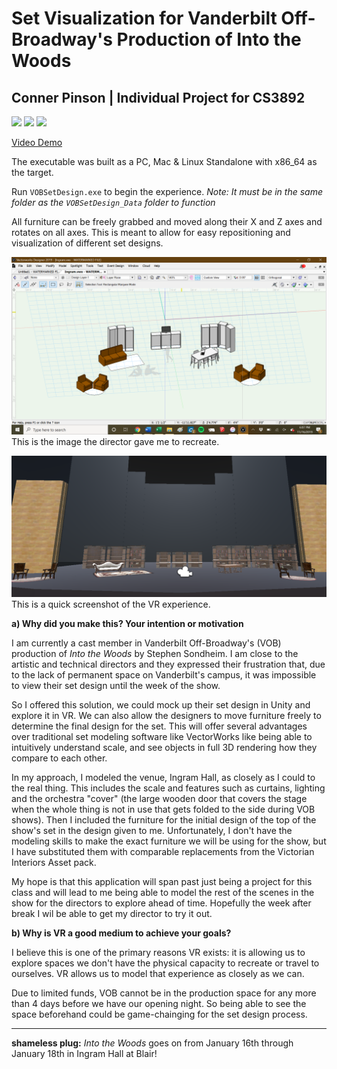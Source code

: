 # Set Visualization for Vanderbilt Off-Broadway's Production of Into the Woods
## Conner Pinson | Individual Project for CS3892

![](https://img.shields.io/badge/engine-Unity%202019.2.0f1-blue)
![](https://img.shields.io/badge/language-c%20sharp-green)
![](https://img.shields.io/badge/VR-Oculus%20Rift%2FRift%20S-orange)

[Video Demo](https://drive.google.com/file/d/1dzuQ1vNJ7LxBYQA-Hy861tjeQnRZ0Fjm/view?usp=sharing)

The executable was built as a PC, Mac & Linux Standalone with x86_64 as the target.

Run `VOBSetDesign.exe` to begin the experience. *Note: It must be in the same folder as the `VOBSetDesign_Data` folder to function*

All furniture can be freely grabbed and moved along their X and Z axes and rotates on all axes. This is meant to allow for easy repositioning and visualization of different set designs.

![](library_set.png)
This is the image the director gave me to recreate.

![](screenshot_vr.png)
This is a quick screenshot of the VR experience.

**a) Why did you make this? Your intention or	motivation**

I am currently a cast member in Vanderbilt Off-Broadway's (VOB) production of *Into the Woods* by Stephen Sondheim. I am close to the artistic and technical directors and they expressed their frustration that, due to the lack of permanent space on Vanderbilt's campus, it was impossible to view their set design until the week of the show.

So I offered this solution, we could mock up their set design in Unity and explore it in VR. We can also allow the designers to move furniture freely to determine the final design for the set. This will offer several advantages over traditional set modeling software like VectorWorks like being able to intuitively understand scale, and see objects in full 3D rendering how they compare to each other.

In my approach, I modeled the venue, Ingram Hall, as closely as I could to the real thing. This includes the scale and features such as curtains, lighting and the orchestra "cover" (the large wooden door that covers the stage when the whole thing is not in use that gets folded to the side during VOB shows). Then I included the furniture for the initial design of the top of the show's set in the design given to me. Unfortunately, I don't have the modeling skills to make the exact furniture we will be using for the show, but I have substituted them with comparable replacements from the Victorian Interiors Asset pack.

My hope is that this application will span past just being a project for this class and will lead to me being able to model the rest of the scenes in the show for the directors to explore ahead of time. Hopefully the week after break I wil be able to get my director to try it out.

**b) Why is VR a good medium to achieve your goals?**

I believe this is one of the primary reasons VR exists: it is allowing us to explore spaces we don't have the physical capacity to recreate or travel to ourselves. VR allows us to model that experience as closely as we can.

Due to limited funds, VOB cannot be in the production space for any more than 4 days before we have our opening night. So being able to see the space beforehand could be game-chainging for the set design process.

---

**shameless plug:** *Into the Woods* goes on from January 16th through January 18th in Ingram Hall at Blair!
